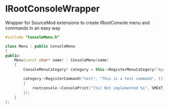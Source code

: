 # IRootConsoleWrapper
Wrapper for SourceMod extensions to create IRootConsole menu and commands in an easy way

```cpp
#include "ConsoleMenu.h"

class Menu : public ConsoleMenu
{
public:
    Menu(const char* name) : ConsoleMenu(name)
    {
        ConsoleMenuCategory* category = this->RegisterMenuCategory("mycategory", "description for this category");

        category->RegisterCommand("test", "This is a test command", [](ConsoleMenuCommand* command, const ICommandArgs* args)
        {
            rootconsole->ConsolePrint("[%s] Not implemented %s", SMEXT_CONF_LOGTAG, command->GetName());
        });
    }
};
```
